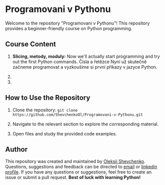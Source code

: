 # Programovani v Pythonu
Welcome to the repository "Programovani v Pythonu"! This repository provides a beginner-friendly course on Python programming.

## Course Content

1. **Slicing, metody, moduly:** Now we'll actually start programming and try out the first Python commands.
      Čísla a řetězce
      Nyní už skutečně začneme programovat a vyzkoušíme si první příkazy v jazyce Python.

2.
3.   

## How to Use the Repository

1. Clone the repository: `git clone https://github.com/ShevchenkoOl/Programovani-v-Pythonu.git`

2. Navigate to the relevant section to explore the corresponding material.

3. Open files and study the provided code examples.

## Author
This repository was created and maintained by [Oleksii Shevchenko](https://shevchenkool.github.io/portfolio/). Questions, suggestions and feedback can be directed to [email](uzlabini@gmail.com) or [linkedin profile](linkedin.com/in/oleksii-shevchenko-535ab61b8).
If you have any questions or suggestions, feel free to create an issue or submit a pull request.
**Best of luck with learning Python!**
